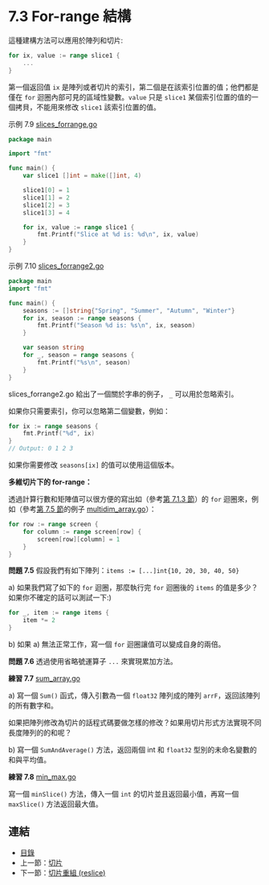 # 7.3 For-range 結構

這種建構方法可以應用於陣列和切片:

```go
for ix, value := range slice1 {
	...
}
```

第一個返回值 `ix` 是陣列或者切片的索引，第二個是在該索引位置的值；他們都是僅在 `for` 迴圈內部可見的區域性變數。`value` 只是 `slice1` 某個索引位置的值的一個拷貝，不能用來修改 `slice1` 該索引位置的值。

示例 7.9 [slices_forrange.go](examples/chapter_7/slices_forrange.go)

```go
package main

import "fmt"

func main() {
	var slice1 []int = make([]int, 4)

	slice1[0] = 1
	slice1[1] = 2
	slice1[2] = 3
	slice1[3] = 4

	for ix, value := range slice1 {
		fmt.Printf("Slice at %d is: %d\n", ix, value)
	}
}
```

示例 7.10 [slices_forrange2.go](examples/chapter_7/slices_forrange2.go)

```go
package main
import "fmt"

func main() {
	seasons := []string{"Spring", "Summer", "Autumn", "Winter"}
	for ix, season := range seasons {
		fmt.Printf("Season %d is: %s\n", ix, season)
	}

	var season string
	for _, season = range seasons {
		fmt.Printf("%s\n", season)
	}
}
```

slices_forrange2.go 給出了一個關於字串的例子， `_` 可以用於忽略索引。

如果你只需要索引，你可以忽略第二個變數，例如：

```go
for ix := range seasons {
	fmt.Printf("%d", ix)
}
// Output: 0 1 2 3
```

如果你需要修改 `seasons[ix]` 的值可以使用這個版本。

**多維切片下的 for-range：**

透過計算行數和矩陣值可以很方便的寫出如（參考[第 7.1.3 節](07.1.md)）的 `for` 迴圈來，例如（參考[第 7.5 節](07.5.md)的例子 [multidim_array.go](exercises/chapter_7/multidim_array.go)）：

```go
for row := range screen {
	for column := range screen[row] {
		screen[row][column] = 1
	}
}
```

**問題 7.5** 假設我們有如下陣列：`items := [...]int{10, 20, 30, 40, 50}`

a) 如果我們寫了如下的 `for` 迴圈，那麼執行完 `for` 迴圈後的 `items` 的值是多少？如果你不確定的話可以測試一下:)

```go
for _, item := range items {
	item *= 2
}
```

b) 如果 a) 無法正常工作，寫一個 `for` 迴圈讓值可以變成自身的兩倍。

**問題 7.6** 透過使用省略號運算子 `...` 來實現累加方法。

**練習 7.7** [sum_array.go](exercises/chapter_7/sum_array.go)

a) 寫一個 `Sum()` 函式，傳入引數為一個 `float32` 陣列成的陣列 `arrF`，返回該陣列的所有數字和。

如果把陣列修改為切片的話程式碼要做怎樣的修改？如果用切片形式方法實現不同長度陣列的的和呢？

b) 寫一個 `SumAndAverage()` 方法，返回兩個 int 和 `float32` 型別的未命名變數的和與平均值。

**練習 7.8** [min_max.go](exercises/chapter_7/min_max.go)

寫一個 `minSlice()` 方法，傳入一個 `int` 的切片並且返回最小值，再寫一個 `maxSlice()` 方法返回最大值。

## 連結

- [目錄](directory.md)
- 上一節：[切片](07.2.md)
- 下一節：[切片重組 (reslice)](07.4.md)

